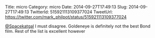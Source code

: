 Title: micro
Category: micro
Date: 2014-09-27T17:49:13
Slug: 2014-09-27T17:49:13
TwitterId: 515921113109377024
TweetUrl: https://twitter.com/mark_philpot/status/515921113109377024

[@Spacekatgal](https://twitter.com/Spacekatgal) I must disagree. Goldeneye is definitely not the best Bond film. Rest of the list is excellent however